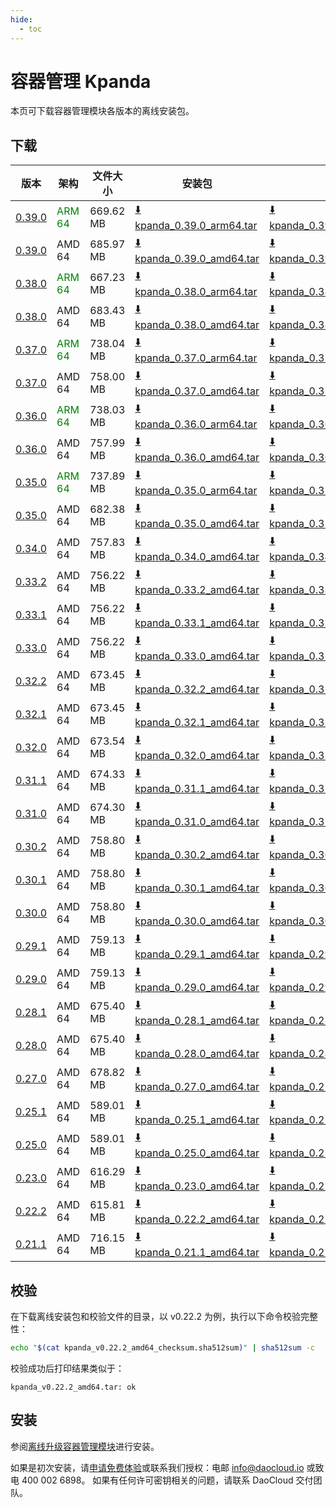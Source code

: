 ```yaml
---
hide:
  - toc
---
```


# 容器管理 Kpanda

本页可下载容器管理模块各版本的离线安装包。

## 下载

| 版本 | 架构 | 文件大小 | 安装包 | 校验文件 | 更新日期 |
| ---- | --- | ------ | ------ | ------ | ------- |
| [0.39.0](../../kpanda/intro/release-notes.md) | <font color="green">ARM 64</font> | 669.62 MB | [:arrow_down: kpanda_0.39.0_arm64.tar](https://qiniu-download-public.daocloud.io/DaoCloud_Enterprise/kpanda_0.39.0_arm64.tar) | [:arrow_down: kpanda_0.39.0_arm64_checksum.sha512sum](https://qiniu-download-public.daocloud.io/DaoCloud_Enterprise/kpanda_0.39.0_arm64_checksum.sha512sum) | 2025-05-08 |
| [0.39.0](../../kpanda/intro/release-notes.md) | AMD 64 | 685.97 MB | [:arrow_down: kpanda_0.39.0_amd64.tar](https://qiniu-download-public.daocloud.io/DaoCloud_Enterprise/kpanda_0.39.0_amd64.tar) | [:arrow_down: kpanda_0.39.0_amd64_checksum.sha512sum](https://qiniu-download-public.daocloud.io/DaoCloud_Enterprise/kpanda_0.39.0_amd64_checksum.sha512sum) | 2025-05-08 |
| [0.38.0](../../kpanda/intro/release-notes.md) | <font color="green">ARM 64</font> | 667.23 MB | [:arrow_down: kpanda_0.38.0_arm64.tar](https://qiniu-download-public.daocloud.io/DaoCloud_Enterprise/kpanda_0.38.0_arm64.tar) | [:arrow_down: kpanda_0.38.0_arm64_checksum.sha512sum](https://qiniu-download-public.daocloud.io/DaoCloud_Enterprise/kpanda_0.38.0_arm64_checksum.sha512sum) | 2025-04-01 |
| [0.38.0](../../kpanda/intro/release-notes.md) | AMD 64 | 683.43 MB | [:arrow_down: kpanda_0.38.0_amd64.tar](https://qiniu-download-public.daocloud.io/DaoCloud_Enterprise/kpanda_0.38.0_amd64.tar) | [:arrow_down: kpanda_0.38.0_amd64_checksum.sha512sum](https://qiniu-download-public.daocloud.io/DaoCloud_Enterprise/kpanda_0.38.0_amd64_checksum.sha512sum) | 2025-04-01 |
| [0.37.0](../../kpanda/intro/release-notes.md) | <font color="green">ARM 64</font> | 738.04 MB | [:arrow_down: kpanda_0.37.0_arm64.tar](https://qiniu-download-public.daocloud.io/DaoCloud_Enterprise/kpanda_0.37.0_arm64.tar) | [:arrow_down: kpanda_0.37.0_arm64_checksum.sha512sum](https://qiniu-download-public.daocloud.io/DaoCloud_Enterprise/kpanda_0.37.0_arm64_checksum.sha512sum) | 2025-03-27 |
| [0.37.0](../../kpanda/intro/release-notes.md) | AMD 64 | 758.00 MB | [:arrow_down: kpanda_0.37.0_amd64.tar](https://qiniu-download-public.daocloud.io/DaoCloud_Enterprise/kpanda_0.37.0_amd64.tar) | [:arrow_down: kpanda_0.37.0_amd64_checksum.sha512sum](https://qiniu-download-public.daocloud.io/DaoCloud_Enterprise/kpanda_0.37.0_amd64_checksum.sha512sum) | 2025-03-27 |
| [0.36.0](../../kpanda/intro/release-notes.md) | <font color="green">ARM 64</font> | 738.03 MB | [:arrow_down: kpanda_0.36.0_arm64.tar](https://qiniu-download-public.daocloud.io/DaoCloud_Enterprise/kpanda_0.36.0_arm64.tar) | [:arrow_down: kpanda_0.36.0_arm64_checksum.sha512sum](https://qiniu-download-public.daocloud.io/DaoCloud_Enterprise/kpanda_0.36.0_arm64_checksum.sha512sum) | 2025-03-12 |
| [0.36.0](../../kpanda/intro/release-notes.md) | AMD 64 | 757.99 MB | [:arrow_down: kpanda_0.36.0_amd64.tar](https://qiniu-download-public.daocloud.io/DaoCloud_Enterprise/kpanda_0.36.0_amd64.tar) | [:arrow_down: kpanda_0.36.0_amd64_checksum.sha512sum](https://qiniu-download-public.daocloud.io/DaoCloud_Enterprise/kpanda_0.36.0_amd64_checksum.sha512sum) | 2025-03-12 |
| [0.35.0](../../kpanda/intro/release-notes.md) | <font color="green">ARM 64</font> | 737.89 MB | [:arrow_down: kpanda_0.35.0_arm64.tar](https://qiniu-download-public.daocloud.io/DaoCloud_Enterprise/kpanda_0.35.0_arm64.tar) | [:arrow_down: kpanda_0.35.0_arm64_checksum.sha512sum](https://qiniu-download-public.daocloud.io/DaoCloud_Enterprise/kpanda_0.35.0_arm64_checksum.sha512sum) | 2025-03-12 |
| [0.35.0](../../kpanda/intro/release-notes.md) | AMD 64 | 682.38 MB | [:arrow_down: kpanda_0.35.0_amd64.tar](https://qiniu-download-public.daocloud.io/DaoCloud_Enterprise/kpanda_0.35.0_amd64.tar) | [:arrow_down: kpanda_0.35.0_amd64_checksum.sha512sum](https://qiniu-download-public.daocloud.io/DaoCloud_Enterprise/kpanda_0.35.0_amd64_checksum.sha512sum) | 2025-03-12 |
| [0.34.0](../../kpanda/intro/release-notes.md) | AMD 64 | 757.83 MB | [:arrow_down: kpanda_0.34.0_amd64.tar](https://qiniu-download-public.daocloud.io/DaoCloud_Enterprise/kpanda_0.34.0_amd64.tar) | [:arrow_down: kpanda_0.34.0_amd64_checksum.sha512sum](https://qiniu-download-public.daocloud.io/DaoCloud_Enterprise/kpanda_0.34.0_amd64_checksum.sha512sum) | 2024-12-03 |
| [0.33.2](../../kpanda/intro/release-notes.md) | AMD 64 | 756.22 MB | [:arrow_down: kpanda_0.33.2_amd64.tar](https://qiniu-download-public.daocloud.io/DaoCloud_Enterprise/kpanda_0.33.2_amd64.tar) | [:arrow_down: kpanda_0.33.2_amd64_checksum.sha512sum](https://qiniu-download-public.daocloud.io/DaoCloud_Enterprise/kpanda_0.33.2_amd64_checksum.sha512sum) | 2024-11-06 |
| [0.33.1](../../kpanda/intro/release-notes.md) | AMD 64 | 756.22 MB | [:arrow_down: kpanda_0.33.1_amd64.tar](https://qiniu-download-public.daocloud.io/DaoCloud_Enterprise/kpanda_0.33.1_amd64.tar) | [:arrow_down: kpanda_0.33.1_amd64_checksum.sha512sum](https://qiniu-download-public.daocloud.io/DaoCloud_Enterprise/kpanda_0.33.1_amd64_checksum.sha512sum) | 2024-11-06 |
| [0.33.0](../../kpanda/intro/release-notes.md) | AMD 64 | 756.22 MB | [:arrow_down: kpanda_0.33.0_amd64.tar](https://qiniu-download-public.daocloud.io/DaoCloud_Enterprise/kpanda_0.33.0_amd64.tar) | [:arrow_down: kpanda_0.33.0_amd64_checksum.sha512sum](https://qiniu-download-public.daocloud.io/DaoCloud_Enterprise/kpanda_0.33.0_amd64_checksum.sha512sum) | 2024-11-04 |
| [0.32.2](../../kpanda/intro/release-notes.md) | AMD 64 | 673.45 MB | [:arrow_down: kpanda_0.32.2_amd64.tar](https://qiniu-download-public.daocloud.io/DaoCloud_Enterprise/kpanda_0.32.2_amd64.tar) | [:arrow_down: kpanda_0.32.2_amd64_checksum.sha512sum](https://qiniu-download-public.daocloud.io/DaoCloud_Enterprise/kpanda_0.32.2_amd64_checksum.sha512sum) | 2024-10-08 |
| [0.32.1](../../kpanda/intro/release-notes.md) | AMD 64 | 673.45 MB | [:arrow_down: kpanda_0.32.1_amd64.tar](https://qiniu-download-public.daocloud.io/DaoCloud_Enterprise/kpanda_0.32.1_amd64.tar) | [:arrow_down: kpanda_0.32.1_amd64_checksum.sha512sum](https://qiniu-download-public.daocloud.io/DaoCloud_Enterprise/kpanda_0.32.1_amd64_checksum.sha512sum) | 2024-10-08 |
| [0.32.0](../../kpanda/intro/release-notes.md) | AMD 64 | 673.54 MB | [:arrow_down: kpanda_0.32.0_amd64.tar](https://qiniu-download-public.daocloud.io/DaoCloud_Enterprise/kpanda_0.32.0_amd64.tar) | [:arrow_down: kpanda_0.32.0_amd64_checksum.sha512sum](https://qiniu-download-public.daocloud.io/DaoCloud_Enterprise/kpanda_0.32.0_amd64_checksum.sha512sum) | 2024-09-29 |
| [0.31.1](../../kpanda/intro/release-notes.md) | AMD 64 | 674.33 MB | [:arrow_down: kpanda_0.31.1_amd64.tar](https://qiniu-download-public.daocloud.io/DaoCloud_Enterprise/kpanda_0.31.1_amd64.tar) | [:arrow_down: kpanda_0.31.1_amd64_checksum.sha512sum](https://qiniu-download-public.daocloud.io/DaoCloud_Enterprise/kpanda_0.31.1_amd64_checksum.sha512sum) | 2024-09-05 |
| [0.31.0](../../kpanda/intro/release-notes.md) | AMD 64 | 674.30 MB | [:arrow_down: kpanda_0.31.0_amd64.tar](https://qiniu-download-public.daocloud.io/DaoCloud_Enterprise/kpanda_0.31.0_amd64.tar) | [:arrow_down: kpanda_0.31.0_amd64_checksum.sha512sum](https://qiniu-download-public.daocloud.io/DaoCloud_Enterprise/kpanda_0.31.0_amd64_checksum.sha512sum) | 2024-09-02 |
| [0.30.2](../../kpanda/intro/release-notes.md) | AMD 64 | 758.80 MB | [:arrow_down: kpanda_0.30.2_amd64.tar](https://qiniu-download-public.daocloud.io/DaoCloud_Enterprise/kpanda_0.30.2_amd64.tar) | [:arrow_down: kpanda_0.30.2_amd64_checksum.sha512sum](https://qiniu-download-public.daocloud.io/DaoCloud_Enterprise/kpanda_0.30.2_amd64_checksum.sha512sum) | 2024-08-29 |
| [0.30.1](../../kpanda/intro/release-notes.md) | AMD 64 | 758.80 MB | [:arrow_down: kpanda_0.30.1_amd64.tar](https://qiniu-download-public.daocloud.io/DaoCloud_Enterprise/kpanda_0.30.1_amd64.tar) | [:arrow_down: kpanda_0.30.1_amd64_checksum.sha512sum](https://qiniu-download-public.daocloud.io/DaoCloud_Enterprise/kpanda_0.30.1_amd64_checksum.sha512sum) | 2024-08-09 |
| [0.30.0](../../kpanda/intro/release-notes.md) | AMD 64 | 758.80 MB | [:arrow_down: kpanda_0.30.0_amd64.tar](https://qiniu-download-public.daocloud.io/DaoCloud_Enterprise/kpanda_0.30.0_amd64.tar) | [:arrow_down: kpanda_0.30.0_amd64_checksum.sha512sum](https://qiniu-download-public.daocloud.io/DaoCloud_Enterprise/kpanda_0.30.0_amd64_checksum.sha512sum) | 2024-08-06 |
| [0.29.1](../../kpanda/intro/release-notes.md) | AMD 64 | 759.13 MB | [:arrow_down: kpanda_0.29.1_amd64.tar](https://qiniu-download-public.daocloud.io/DaoCloud_Enterprise/kpanda_0.29.1_amd64.tar) | [:arrow_down: kpanda_0.29.1_amd64_checksum.sha512sum](https://qiniu-download-public.daocloud.io/DaoCloud_Enterprise/kpanda_0.29.1_amd64_checksum.sha512sum) | 2024-08-05 |
| [0.29.0](../../kpanda/intro/release-notes.md) | AMD 64 | 759.13 MB | [:arrow_down: kpanda_0.29.0_amd64.tar](https://qiniu-download-public.daocloud.io/DaoCloud_Enterprise/kpanda_0.29.0_amd64.tar) | [:arrow_down: kpanda_0.29.0_amd64_checksum.sha512sum](https://qiniu-download-public.daocloud.io/DaoCloud_Enterprise/kpanda_0.29.0_amd64_checksum.sha512sum) | 2024-07-03 |
| [0.28.1](../../kpanda/intro/release-notes.md) | AMD 64 | 675.40 MB | [:arrow_down: kpanda_0.28.1_amd64.tar](https://qiniu-download-public.daocloud.io/DaoCloud_Enterprise/kpanda_0.28.1_amd64.tar) | [:arrow_down: kpanda_0.28.1_amd64_checksum.sha512sum](https://qiniu-download-public.daocloud.io/DaoCloud_Enterprise/kpanda_0.28.1_amd64_checksum.sha512sum) | 2024-06-05 |
| [0.28.0](../../kpanda/intro/release-notes.md) | AMD 64 | 675.40 MB | [:arrow_down: kpanda_0.28.0_amd64.tar](https://qiniu-download-public.daocloud.io/DaoCloud_Enterprise/kpanda_0.28.0_amd64.tar) | [:arrow_down: kpanda_0.28.0_amd64_checksum.sha512sum](https://qiniu-download-public.daocloud.io/DaoCloud_Enterprise/kpanda_0.28.0_amd64_checksum.sha512sum) | 2024-06-04 |
| [0.27.0](../../kpanda/intro/release-notes.md) | AMD 64 | 678.82 MB | [:arrow_down: kpanda_0.27.0_amd64.tar](https://qiniu-download-public.daocloud.io/DaoCloud_Enterprise/kpanda_0.27.0_amd64.tar) | [:arrow_down: kpanda_0.27.0_amd64_checksum.sha512sum](https://qiniu-download-public.daocloud.io/DaoCloud_Enterprise/kpanda_0.27.0_amd64_checksum.sha512sum) | 2024-05-06 |
| [0.25.1](../../kpanda/intro/release-notes.md) | AMD 64 | 589.01 MB | [:arrow_down: kpanda_0.25.1_amd64.tar](https://qiniu-download-public.daocloud.io/DaoCloud_Enterprise/kpanda_0.25.1_amd64.tar) | [:arrow_down: kpanda_0.25.1_amd64_checksum.sha512sum](https://qiniu-download-public.daocloud.io/DaoCloud_Enterprise/kpanda_0.25.1_amd64_checksum.sha512sum) | 2024-02-02 |
| [0.25.0](../../kpanda/intro/release-notes.md) | AMD 64 | 589.01 MB | [:arrow_down: kpanda_0.25.0_amd64.tar](https://qiniu-download-public.daocloud.io/DaoCloud_Enterprise/kpanda_0.25.0_amd64.tar) | [:arrow_down: kpanda_0.25.0_amd64_checksum.sha512sum](https://qiniu-download-public.daocloud.io/DaoCloud_Enterprise/kpanda_0.25.0_amd64_checksum.sha512sum) | 2024-01-31 |
| [0.23.0](../../kpanda/intro/release-notes.md) | AMD 64 | 616.29 MB | [:arrow_down: kpanda_0.23.0_amd64.tar](https://qiniu-download-public.daocloud.io/DaoCloud_Enterprise/kpanda_0.23.0_amd64.tar) | [:arrow_down: kpanda_0.23.0_amd64_checksum.sha512sum](https://qiniu-download-public.daocloud.io/DaoCloud_Enterprise/kpanda_0.23.0_amd64_checksum.sha512sum) | 2023-12-04 |
| [0.22.2](../../kpanda/intro/release-notes.md) | AMD 64 | 615.81 MB | [:arrow_down: kpanda_0.22.2_amd64.tar](https://qiniu-download-public.daocloud.io/DaoCloud_Enterprise/kpanda_0.22.2_amd64.tar) | [:arrow_down: kpanda_0.22.2_amd64_checksum.sha512sum](https://qiniu-download-public.daocloud.io/DaoCloud_Enterprise/kpanda_0.22.2_amd64_checksum.sha512sum) | 2023-11-14 |
| [0.21.1](../../kpanda/intro/release-notes.md) | AMD 64 | 716.15 MB | [:arrow_down: kpanda_0.21.1_amd64.tar](https://qiniu-download-public.daocloud.io/DaoCloud_Enterprise/kpanda_0.21.1_amd64.tar) | [:arrow_down: kpanda_0.21.1_amd64_checksum.sha512sum](https://qiniu-download-public.daocloud.io/DaoCloud_Enterprise/kpanda_0.21.1_amd64_checksum.sha512sum) | 2023-09-15 |

## 校验

在下载离线安装包和校验文件的目录，以 v0.22.2 为例，执行以下命令校验完整性：

```sh
echo "$(cat kpanda_v0.22.2_amd64_checksum.sha512sum)" | sha512sum -c
```

校验成功后打印结果类似于：

```none
kpanda_v0.22.2_amd64.tar: ok
```

## 安装

参阅[离线升级容器管理模块](../../kpanda/intro/offline-upgrade.md)进行安装。

如果是初次安装，请[申请免费体验](../../dce/license0.md)或联系我们授权：电邮 info@daocloud.io 或致电 400 002 6898。
如果有任何许可密钥相关的问题，请联系 DaoCloud 交付团队。
